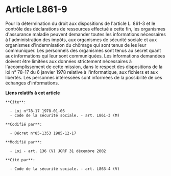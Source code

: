 # Article L861-9

Pour la détermination du droit aux dispositions de l'article L. 861-3 et le contrôle des déclarations de ressources effectué
à cette fin, les organismes d'assurance maladie peuvent demander toutes les informations nécessaires à l'administration des
impôts, aux organismes de sécurité sociale et aux organismes d'indemnisation du chômage qui sont tenus de les leur
communiquer. Les personnels des organismes sont tenus au secret quant aux informations qui leur sont communiquées. Les
informations demandées doivent être limitées aux données strictement nécessaires à l'accomplissement de cette mission, dans
le respect des dispositions de la loi n° 78-17 du 6 janvier 1978 relative à l'informatique, aux fichiers et aux libertés. Les
personnes intéressées sont informées de la possibilité de ces échanges d'informations.

**Liens relatifs à cet article**

	**Cite**:

	  - Loi n°78-17 1978-01-06
	  - Code de la sécurité sociale. - art. L861-3 (M)

	**Codifié par**:

	  - Décret n°85-1353 1985-12-17

	**Modifié par**:

	  - Loi - art. 136 (V) JORF 31 décembre 2002

	**Cité par**:

	  - Code de la sécurité sociale. - art. L863-4 (V)
